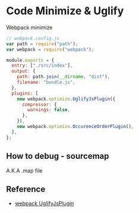 # Code Minimize & Uglify

Webpack minimize

```js
// webpack.config.js
var path = require("path");
var webpack = require("webpack");

module.exports = {
  entry: ["./src/index"],
  output: {
    path: path.join(__dirname, "dist"),
    filename: "bundle.js",
  },
  plugins: [
    new webpack.optimize.UglifyJsPlugin({
      compressor: {
        warnings: false,
      },
    }),
    new webpack.optimize.OccurenceOrderPlugin(),
  ],
};
```

## How to debug - sourcemap

A.K.A .map file

## Reference

- [webpack UglifyJsPlugin](https://v4.webpack.js.org/plugins/uglifyjs-webpack-plugin/)
